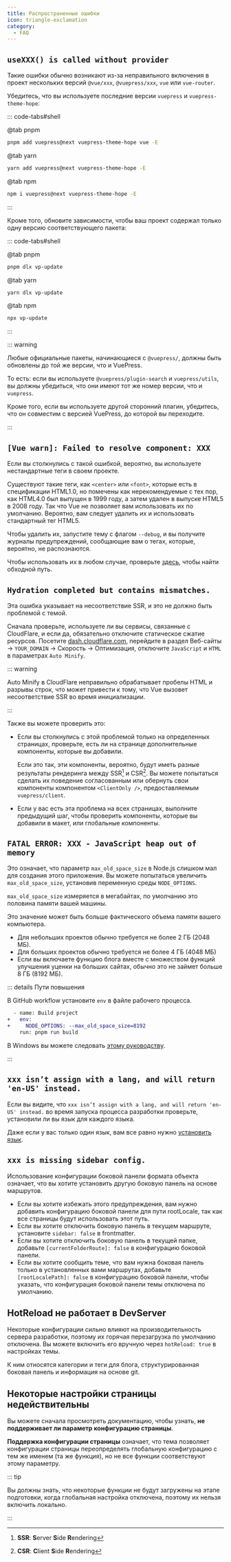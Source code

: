 ```yaml
---
title: Распространенные ошибки
icon: triangle-exclamation
category:
  - FAQ
---
```


## `useXXX() is called without provider`

Такие ошибки обычно возникают из-за неправильного включения в проект нескольких версий `@vue/xxx`, `@vuepress/xxx`, `vue` или `vue-router`.

Убедитесь, что вы используете последние версии `vuepress` и `vuepress-theme-hope`:

::: code-tabs#shell

@tab pnpm

```bash
pnpm add vuepress@next vuepress-theme-hope vue -E
```

@tab yarn

```bash
yarn add vuepress@next vuepress-theme-hope -E
```

@tab npm

```bash
npm i vuepress@next vuepress-theme-hope -E
```

:::

Кроме того, обновите зависимости, чтобы ваш проект содержал только одну версию соответствующего пакета:

::: code-tabs#shell

@tab pnpm

```bash
pnpm dlx vp-update
```

@tab yarn

```bash
yarn dlx vp-update
```

@tab npm

```bash
npx vp-update
```

:::

::: warning

Любые официальные пакеты, начинающиеся с `@vuepress/`, должны быть обновлены до той же версии, что и VuePress.

То есть: если вы используете `@vuepress/plugin-search` и `vuepress/utils`, вы должны убедиться, что они имеют тот же номер версии, что и `vuepress`.

Кроме того, если вы используете другой сторонний плагин, убедитесь, что он совместим с версией VuePress, до которой вы переходите.

:::

## `[Vue warn]: Failed to resolve component: XXX`

Если вы столкнулись с такой ошибкой, вероятно, вы используете нестандартные теги в своем проекте.

Существуют такие теги, как `<center>` или `<font>`, которые есть в спецификации HTML1.0, но помечены как нерекомендуемые с тех пор, как HTML4.0 был выпущен в 1999 году, а затем удален в выпуске HTML5 в 2008 году. Так что Vue не позволяет вам использовать их по умолчанию. Вероятно, вам следует удалить их и использовать стандартный тег HTML5.

Чтобы удалить их, запустите тему с флагом `--debug`, и вы получите журналы предупреждений, сообщающие вам о тегах, которые, вероятно, не распознаются.

Чтобы использовать их в любом случае, проверьте [здесь](https://v2.vuepress.vuejs.org/guide/markdown.html#non-standard-html-tags), чтобы найти обходной путь.

## `Hydration completed but contains mismatches.`

Эта ошибка указывает на несоответствие SSR, и это не должно быть проблемой с темой.

Сначала проверьте, используете ли вы сервисы, связанные с CloudFlare, и если да, обязательно отключите статическое сжатие ресурсов. Посетите [dash.cloudflare.com](https://dash.cloudflare.com), перейдите в раздел Веб-сайты → `YOUR_DOMAIN` → Скорость → Оптимизация, отключите `JavaScript` и `HTML` в параметрах `Auto Minify`.

::: warning

Auto Minify в CloudFlare неправильно обрабатывает пробелы HTML и разрывы строк, что может привести к тому, что Vue вызовет несоответствие SSR во время инициализации.

:::

Также вы можете проверить это:

- Если вы столкнулись с этой проблемой только на определенных страницах, проверьте, есть ли на странице дополнительные компоненты, которые вы добавили.

  Если это так, эти компоненты, вероятно, будут иметь разные результаты рендеринга между SSR[^ssr] и CSR[^csr]. Вы можете попытаться сделать их поведение согласованным или обернуть свои компоненты компонентом `<ClientOnly />`, предоставляемым `vuepress/client`.

[^ssr]: **SSR**: **S**erver **S**ide **R**endering
[^csr]: **CSR**: **C**lient **S**ide **R**endering

- Если у вас есть эта проблема на всех страницах, выполните предыдущий шаг, чтобы проверить компоненты, которые вы добавили в макет, или глобальные компоненты.

## `FATAL ERROR: XXX - JavaScript heap out of memory`

Это означает, что параметр `max_old_space_size` в Node.js слишком мал для создания этого приложения. Вы можете попытаться увеличить `max_old_space_size`, установив переменную среды `NODE_OPTIONS`.

`max_old_space_size` измеряется в мегабайтах, по умолчанию это половина памяти вашей машины.

Это значение может быть больше фактического объема памяти вашего компьютера.

- Для небольших проектов обычно требуется не более 2 ГБ (2048 МБ).
- Для больших проектов обычно требуется не более 4 ГБ (4048 МБ)
- Если вы включаете функцию блога вместе с множеством функций улучшения уценки на больших сайтах, обычно это не займет больше 8 ГБ (8192 МБ).

::: details Пути повышения

В GitHub workflow установите `env` в файле рабочего процесса.

```diff
  - name: Build project
+   env:
+     NODE_OPTIONS: --max_old_space_size=8192
    run: pnpm run build
```

В Windows вы можете следовать [этому руководству](https://www.technewstoday.com/how-to-set-windows-environment-variables/).

:::

## `xxx isn’t assign with a lang, and will return 'en-US' instead.`

Если вы видите, что `xxx isn’t assign with a lang, and will return 'en-US' instead.` во время запуска процесса разработки проверьте, установили ли вы язык для каждого языка.

Даже если у вас только один язык, вам все равно нужно [установить язык](../config/i18n.md#настроика-языка).

## `xxx is missing sidebar config.`

Использование конфигурации боковой панели формата объекта означает, что вы хотите установить другую боковую панель на основе маршрутов.

- Если вы хотите избежать этого предупреждения, вам нужно добавить конфигурацию боковой панели для пути rootLocale, так как все страницы будут использовать этот путь.
- Если вы хотите отключить боковую панель в текущем маршруте, установите `sidebar: false` в frontmatter.
- Если вы хотите отключить боковую панель в текущей папке, добавьте `[currentFolderRoute]: false` в конфигурацию боковой панели.
- Если вы хотите сообщить теме, что вам нужна боковая панель только в установленных вами маршрутах, добавьте `[rootLocalePath]: false` в конфигурацию боковой панели, чтобы указать, что конфигурация боковой панели темы отключена по умолчанию.

## HotReload не работает в DevServer

Некоторые конфигурации сильно влияют на производительность сервера разработки, поэтому их горячая перезагрузка по умолчанию отключена. Вы можете включить его вручную через `hotReload: true` в настройках темы.

К ним относятся категории и теги для блога, структурированная боковая панель и информация на основе git.

## Некоторые настройки страницы недействительны

Вы можете сначала просмотреть документацию, чтобы узнать, **не поддерживает ли параметр конфигурацию страницы**.

**Поддержка конфигурации страницы** означает, что тема позволяет конфигурации страницы переопределять глобальную конфигурацию с тем же именем (та же функция), но не все функции соответствуют этому параметру.

::: tip

Вы должны знать, что некоторые функции не будут загружены на этапе подготовки, когда глобальная настройка отключена, поэтому их нельзя включить локально.

:::
